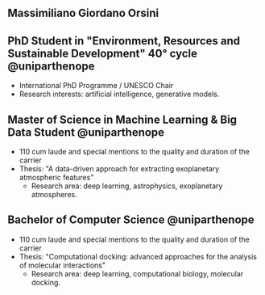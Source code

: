## Massimiliano Giordano Orsini
## PhD Student in "Environment, Resources and Sustainable Development" 40° cycle @uniparthenope
  * International PhD Programme / UNESCO Chair
  * Research interests: artificial intelligence, generative models.

## Master of Science in Machine Learning & Big Data Student @uniparthenope 
  * 110 cum laude and special mentions to the quality and duration of the carrier
  * Thesis: "A data-driven approach for extracting exoplanetary atmospheric features"
    * Research area: deep learning, astrophysics, exoplanetary atmospheres.

## Bachelor of Computer Science @uniparthenope 
  * 110 cum laude and special mentions to the quality and duration of the carrier
  * Thesis: "Computational docking: advanced approaches for the analysis of molecular interactions"
    * Research area: deep learning, computational biology, molecular docking.

<!--
**gomax22/gomax22** is a ✨ _special_ ✨ repository because its `README.md` (this file) appears on your GitHub profile.

Here are some ideas to get you started:

- 🔭 I’m currently working on ...
- 🌱 I’m currently learning ...
- 👯 I’m looking to collaborate on ...
- 🤔 I’m looking for help with ...
- 💬 Ask me about ...
- 📫 How to reach me: ...
- 😄 Pronouns: ...
- ⚡ Fun fact: ...
-->
